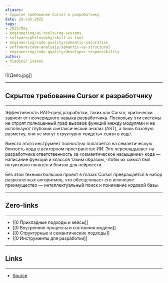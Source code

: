 ```yaml
---
aliases: 
- Скрытое требование Cursor к разработчику 
date: 29-Jun-2025
tags:
- 2025/May
- engineering/ai-tools/rag-systems
- software/philosophy/skill-vs-tool
- engineering/code-quality/semantic-saturation
- software/code-analysis/semantic-vs-structural
- engineering/code-quality/developer-responsibility
author:
- Vladimir Ivanov
---
```

![[Дело.jpg]]

-----
##  Скрытое требование Cursor к разработчику 
-----
Эффективность RAG-сред разработки, таких как Cursor, критически зависит от неочевидного навыка разработчика. Поскольку эти системы не строят полноценный граф вызовов функций между модулями и не используют глубокий синтаксический анализ (AST), а лишь базовую разметку, они не могут структурно «видеть» связи в коде.

Вместо этого инструмент полностью полагается на семантическую близость кода в векторном пространстве ИИ. Это перекладывает на разработчика ответственность за «семантическое насыщение» кода — написание функций и классов таким образом, чтобы их смысл был интуитивно понятен и близок для нейросети.

Без этой техники большой проект в глазах Cursor превращается в набор разрозненных алгоритмов, что обесценивает его ключевое преимущество — интеллектуальный поиск и понимание кодовой базы.

---
## Zero-links
---
- [[0 Прикладные подходы и кейсы]]
- [[0 Внутренние процессы и состояния модели]]
- [[0 Структурные и семантические подходы]]
- [[0 Инструменты для разработки]]

---
## Links
---
- [Source](https://t.me/turboproject/1669)